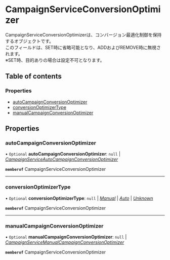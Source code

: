 # CampaignServiceConversionOptimizer


<div lang=\"ja\"> CampaignServiceConversionOptimizerは、コンバージョン最適化制御を保持するオブジェクトです。<br> このフィールドは、SET時に省略可能となり、ADDおよびREMOVE時に無視されます。<br> ※SET時、目的ありの場合は設定不可となります。 </div> 

## Table of contents

### Properties

- [autoCampaignConversionOptimizer](campaignserviceconversionoptimizer.md#autocampaignconversionoptimizer)
- [conversionOptimizerType](campaignserviceconversionoptimizer.md#conversionoptimizertype)
- [manualCampaignConversionOptimizer](campaignserviceconversionoptimizer.md#manualcampaignconversionoptimizer)

## Properties

### autoCampaignConversionOptimizer

• `Optional` **autoCampaignConversionOptimizer**: ``null`` \| [*CampaignServiceAutoCampaignConversionOptimizer*](campaignserviceautocampaignconversionoptimizer.md)

**`memberof`** CampaignServiceConversionOptimizer

___

### conversionOptimizerType

• `Optional` **conversionOptimizerType**: ``null`` \| [*Manual*](./enums/campaignserviceconversionoptimizertype.md#manual) \| [*Auto*](./enums/campaignserviceconversionoptimizertype.md#auto) \| [*Unknown*](./enums/campaignserviceconversionoptimizertype.md#unknown)

**`memberof`** CampaignServiceConversionOptimizer

___

### manualCampaignConversionOptimizer

• `Optional` **manualCampaignConversionOptimizer**: ``null`` \| [*CampaignServiceManualCampaignConversionOptimizer*](campaignservicemanualcampaignconversionoptimizer.md)

**`memberof`** CampaignServiceConversionOptimizer
